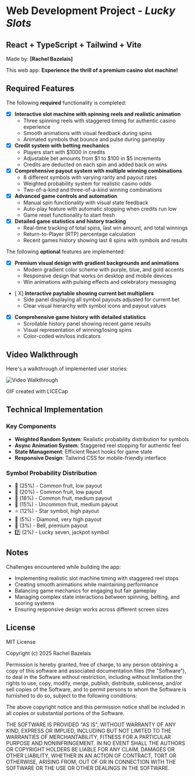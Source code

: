 # Web Development Project - *Lucky Slots*

## React + TypeScript + Tailwind + Vite

Made by: **[Rachel Bazelais]**

This web app: **Experience the thrill of a premium casino slot machine!**

## Required Features

The following **required** functionality is completed:

- [X] **Interactive slot machine with spinning reels and realistic animation**
  - Three spinning reels with staggered timing for authentic casino experience
  - Smooth animations with visual feedback during spins
  - Animated symbols that bounce and pulse during gameplay
- [X] **Credit system with betting mechanics**
  - Players start with $1000 in credits
  - Adjustable bet amounts from $1 to $100 in $5 increments
  - Credits are deducted on each spin and added back on wins
- [X] **Comprehensive payout system with multiple winning combinations**
  - 8 different symbols with varying rarity and payout rates
  - Weighted probability system for realistic casino odds
  - Two-of-a-kind and three-of-a-kind winning combinations
- [x] **Advanced game controls and automation**
  - Manual spin functionality with visual state feedback
  - Auto-play feature with automatic stopping when credits run low
  - Game reset functionality to start fresh
- [X] **Detailed game statistics and history tracking**
  - Real-time tracking of total spins, last win amount, and total winnings
  - Return-to-Player (RTP) percentage calculation
  - Recent games history showing last 8 spins with symbols and results

The following **optional** features are implemented:

- [X] **Premium visual design with gradient backgrounds and animations**
  - Modern gradient color scheme with purple, blue, and gold accents
  - Responsive design that works on desktop and mobile devices
  - Win animations with pulsing effects and celebratory messaging
- [ X] **Interactive paytable showing current bet multipliers**
  - Side panel displaying all symbol payouts adjusted for current bet
  - Clear visual hierarchy with symbol icons and payout values
- [X] **Comprehensive game history with detailed statistics**
  - Scrollable history panel showing recent game results
  - Visual representation of winning/losing spins
  - Color-coded win/loss indicators

## Video Walkthrough

Here's a walkthrough of implemented user stories:

![Video Walkthrough](./src/assets/ "Video Walkthrough")

GIF created with LICECap

## Technical Implementation

### Key Components

- **Weighted Random System**: Realistic probability distribution for symbols
- **Async Animation System**: Staggered reel stopping for authentic feel
- **State Management**: Efficient React hooks for game state
- **Responsive Design**: Tailwind CSS for mobile-friendly interface

### Symbol Probability Distribution

- 🍒 (25%) - Common fruit, low payout
- 🍋 (20%) - Common fruit, low payout  
- 🍊 (18%) - Common fruit, medium payout
- 🍇 (15%) - Uncommon fruit, medium payout
- ⭐ (12%) - Star symbol, high payout
- 💎 (5%) - Diamond, very high payout
- 🔔 (3%) - Bell, premium payout
- 7️⃣ (2%) - Lucky seven, jackpot symbol

## Notes

Challenges encountered while building the app:

- Implementing realistic slot machine timing with staggered reel stops
- Creating smooth animations while maintaining performance
- Balancing game mechanics for engaging but fair gameplay
- Managing complex state interactions between spinning, betting, and scoring systems
- Ensuring responsive design works across different screen sizes

## License

MIT License

Copyright (c) 2025 Rachel Bazelais

Permission is hereby granted, free of charge, to any person obtaining a copy
of this software and associated documentation files (the "Software"), to deal
in the Software without restriction, including without limitation the rights
to use, copy, modify, merge, publish, distribute, sublicense, and/or sell
copies of the Software, and to permit persons to whom the Software is
furnished to do so, subject to the following conditions:

The above copyright notice and this permission notice shall be included in all
copies or substantial portions of the Software.

THE SOFTWARE IS PROVIDED "AS IS", WITHOUT WARRANTY OF ANY KIND, EXPRESS OR
IMPLIED, INCLUDING BUT NOT LIMITED TO THE WARRANTIES OF MERCHANTABILITY,
FITNESS FOR A PARTICULAR PURPOSE AND NONINFRINGEMENT. IN NO EVENT SHALL THE
AUTHORS OR COPYRIGHT HOLDERS BE LIABLE FOR ANY CLAIM, DAMAGES OR OTHER
LIABILITY, WHETHER IN AN ACTION OF CONTRACT, TORT OR OTHERWISE, ARISING FROM,
OUT OF OR IN CONNECTION WITH THE SOFTWARE OR THE USE OR OTHER DEALINGS IN THE
SOFTWARE.
